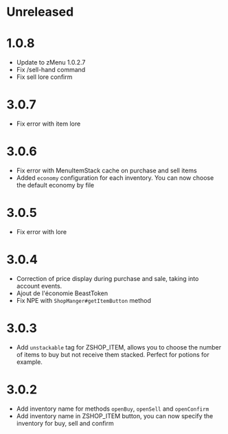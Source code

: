 # Unreleased

# 1.0.8

- Update to zMenu 1.0.2.7
- Fix /sell-hand command
- Fix sell lore confirm

# 3.0.7

- Fix error with item lore

# 3.0.6

- Fix error with MenuItemStack cache on purchase and sell items
- Added ``economy`` configuration for each inventory. You can now choose the default economy by file 

# 3.0.5

- Fix error with lore

# 3.0.4

- Correction of price display during purchase and sale, taking into account events.
- Ajout de l'économie BeastToken
- Fix NPE with ``ShopManger#getItemButton`` method

# 3.0.3

- Add ``unstackable`` tag for ZSHOP_ITEM, allows you to choose the number of items to buy but not receive them stacked. Perfect for potions for example.

# 3.0.2

- Add inventory name for methods ``openBuy``, ``openSell`` and ``openConfirm``
- Add inventory name in ZSHOP_ITEM button, you can now specify the inventory for buy, sell and confirm 